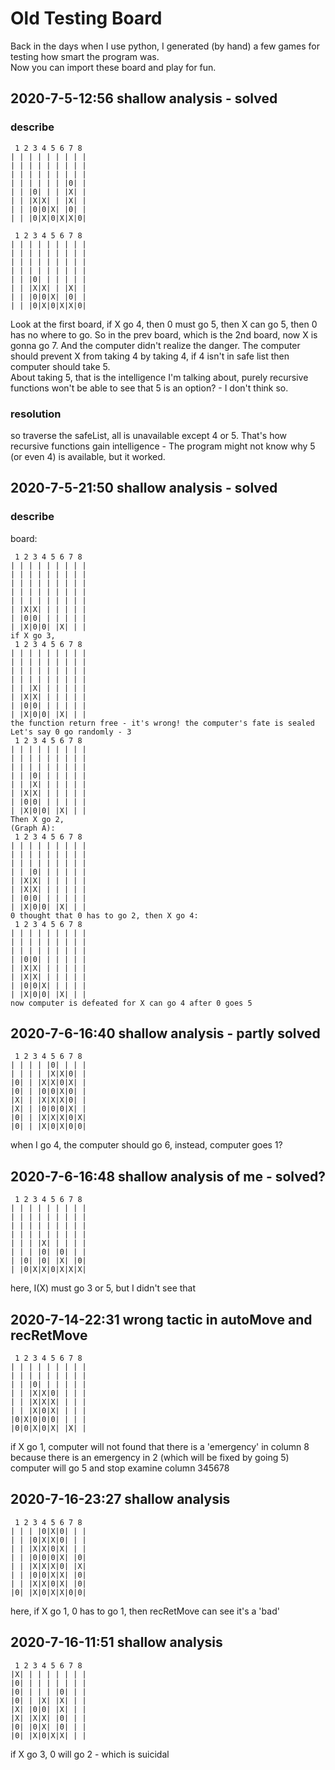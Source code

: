 # Old Testing Board
Back in the days when I use python, I generated (by hand) a few games for testing how smart the program was.  
Now you can import these board and play for fun.  

## 2020-7-5-12:56 shallow analysis - solved
### describe
```
 1 2 3 4 5 6 7 8
| | | | | | | | |
| | | | | | | | |
| | | | | | | | |
| | | | | | |0| |
| | |0| | | |X| |
| | |X|X| | |X| |
| | |0|0|X| |0| |
| | |0|X|0|X|X|0|

 1 2 3 4 5 6 7 8
| | | | | | | | |
| | | | | | | | |
| | | | | | | | |
| | | | | | | | |
| | |0| | | | | |
| | |X|X| | |X| |
| | |0|0|X| |0| |
| | |0|X|0|X|X|0|
```
Look at the first board, if X go 4, then 0 must go 5, then X can go 5, then 0 has no where to go. So in the prev board, which is the 2nd board, now X is gonna go 7. And the computer didn't realize the danger. The computer should prevent X from taking 4 by taking 4, if 4 isn't in safe list then computer should take 5.  
About taking 5, that is the intelligence I'm talking about, purely recursive functions won't be able to see that 5 is an option? - I don't think so.
### resolution
so traverse the safeList, all is unavailable except 4 or 5. That's how recursive functions gain intelligence - The program might not know why 5 (or even 4) is  available, but it worked.

## 2020-7-5-21:50 shallow analysis - solved
### describe
board:
```
 1 2 3 4 5 6 7 8
| | | | | | | | |
| | | | | | | | |
| | | | | | | | |
| | | | | | | | |
| | | | | | | | |
| |X|X| | | | | |
| |0|0| | | | | |
| |X|0|0| |X| | |
if X go 3,
 1 2 3 4 5 6 7 8
| | | | | | | | |
| | | | | | | | |
| | | | | | | | |
| | | | | | | | |
| | |X| | | | | |
| |X|X| | | | | |
| |0|0| | | | | |
| |X|0|0| |X| | |
the function return free - it's wrong! the computer's fate is sealed
Let's say 0 go randomly - 3
 1 2 3 4 5 6 7 8
| | | | | | | | |
| | | | | | | | |
| | | | | | | | |
| | |0| | | | | |
| | |X| | | | | |
| |X|X| | | | | |
| |0|0| | | | | |
| |X|0|0| |X| | |
Then X go 2, 
(Graph A):
 1 2 3 4 5 6 7 8
| | | | | | | | |
| | | | | | | | |
| | | | | | | | |
| | |0| | | | | |
| |X|X| | | | | |
| |X|X| | | | | |
| |0|0| | | | | |
| |X|0|0| |X| | |
0 thought that 0 has to go 2, then X go 4:
 1 2 3 4 5 6 7 8
| | | | | | | | |
| | | | | | | | |
| | | | | | | | |
| |0|0| | | | | |
| |X|X| | | | | |
| |X|X| | | | | |
| |0|0|X| | | | |
| |X|0|0| |X| | |
now computer is defeated for X can go 4 after 0 goes 5
```

## 2020-7-6-16:40 shallow analysis - partly solved
```
 1 2 3 4 5 6 7 8
| | | | |0| | | |
| | | | |X|X|0| |
|0| | |X|X|0|X| |
|0| | |0|0|X|0| |
|X| | |X|X|X|0| |
|X| | |0|0|0|X| |
|0| | |X|X|X|0|X|
|0| | |X|0|X|0|0|
```
when I go 4, the computer should go 6, instead, computer goes 1?

## 2020-7-6-16:48 shallow analysis of me - solved?
```
 1 2 3 4 5 6 7 8
| | | | | | | | |
| | | | | | | | |
| | | | | | | | |
| | | | | | | | |
| | | |X| | | | |
| | | |0| |0| | |
| |0| |0| |X| |0|
| |0|X|X|0|X|X|X|
```
here, I(X) must go 3 or 5, but I didn't see that  

## 2020-7-14-22:31 wrong tactic in autoMove and recRetMove
```
 1 2 3 4 5 6 7 8
| | | | | | | | |
| | | | | | | | |
| | |0| | | | | |
| | |X|X|0| | | |
| | |X|X|X| | | |
| | |X|0|X| | | |
|0|X|0|0|0| | | |
|0|0|X|0|X| |X| |
```
if X go 1, computer will not found that there is a 'emergency' in column 8 because there is an emergency in 2 (which will be fixed by going 5) computer will go 5 and stop examine column 345678


## 2020-7-16-23:27 shallow analysis
```
 1 2 3 4 5 6 7 8
| | | |0|X|0| | |
| | |0|X|X|0| | |
| | |X|X|0|X| | |
| | |0|0|0|X| |0|
| | |X|X|X|0| |X|
| | |0|0|X|X| |0|
| | |X|X|0|X| |0|
|0| |X|0|X|X|0|0|
```
here, if X go 1, 0 has to go 1, then recRetMove can see it's a 'bad'

## 2020-7-16-11:51 shallow analysis
```
 1 2 3 4 5 6 7 8
|X| | | | | | | |
|0| | | | | | | |
|0| | | | |0| | |
|0| | |X| |X| | |
|X| |0|0| |X| | |
|X| |X|X| |0| | |
|0| |0|X| |0| | |
|0| |X|0|X|X| | |
```
if X go 3, 0 will go 2 - which is suicidal
